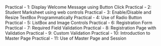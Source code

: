 Practical - 1: Display Welcome Message using Button Click
Practical - 2: Student Marksheet using web controls
Practical - 3: Enable/Disable and Resize TextBox Programmatically
Practical - 4: Use of Radio Button
Practical - 5: ListBox and Image Controls
Practical - 6: Registration Form
Practical - 7: Required Field Validation
Practical - 8: Registration Page with Validation
Practical - 9: Custom Validation
Practical - 10: Introduction to Master Page
Practical - 11: Use of Master Page and Session
